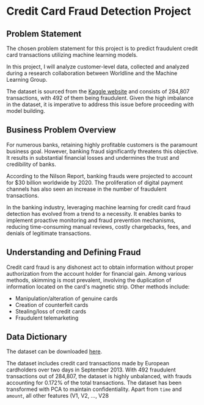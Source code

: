 # Credit Card Fraud Detection Project

## Problem Statement
The chosen problem statement for this project is to predict fraudulent credit card transactions utilizing machine learning models.

In this project, I will analyze customer-level data, collected and analyzed during a research collaboration between Worldline and the Machine Learning Group.

The dataset is sourced from the [Kaggle website](https://www.kaggle.com/mlg-ulb/creditcardfraud) and consists of 284,807 transactions, with 492 of them being fraudulent. Given the high imbalance in the dataset, it is imperative to address this issue before proceeding with model building.

## Business Problem Overview
For numerous banks, retaining highly profitable customers is the paramount business goal. However, banking fraud significantly threatens this objective. It results in substantial financial losses and undermines the trust and credibility of banks.

According to the Nilson Report, banking frauds were projected to account for $30 billion worldwide by 2020. The proliferation of digital payment channels has also seen an increase in the number of fraudulent transactions.

In the banking industry, leveraging machine learning for credit card fraud detection has evolved from a trend to a necessity. It enables banks to implement proactive monitoring and fraud prevention mechanisms, reducing time-consuming manual reviews, costly chargebacks, fees, and denials of legitimate transactions.

## Understanding and Defining Fraud
Credit card fraud is any dishonest act to obtain information without proper authorization from the account holder for financial gain. Among various methods, skimming is most prevalent, involving the duplication of information located on the card's magnetic strip. Other methods include:
- Manipulation/alteration of genuine cards
- Creation of counterfeit cards
- Stealing/loss of credit cards
- Fraudulent telemarketing

## Data Dictionary
The dataset can be downloaded [here](https://www.kaggle.com/mlg-ulb/creditcardfraud).

The dataset includes credit card transactions made by European cardholders over two days in September 2013. With 492 fraudulent transactions out of 284,807, the dataset is highly unbalanced, with frauds accounting for 0.172% of the total transactions. The dataset has been transformed with PCA to maintain confidentiality. Apart from `time` and `amount`, all other features (V1, V2, ..., V28
